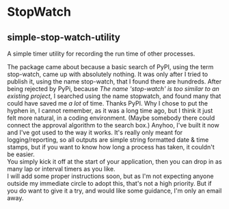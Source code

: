 # StopWatch
## simple-stop-watch-utility
A simple timer utility for recording the run time of other processes.

The package came about because a basic search of PyPI, using the term stop-watch, came up with absolutely nothing. It was only after I tried to publish it, using the name stop-watch, that I found there are hundreds. After being rejected by PyPi, because *The name 'stop-watch' is too similar to an existing project*, I searched using the name stopwatch, and found many that could have saved me *_a lot_* of time. Thanks PyPI. Why I chose to put the hyphen in, I cannot remember, as it was a long time ago, but I think it just felt more natural, in a coding environment. (Maybe somebody there could connect the approval algorithm to the search box.)
Anyhoo, I've built it now and I've got used to the way it works. It's really only meant for logging/reporting, so all outputs are simple string formatted date & time stamps, but if you want to know how long a process has taken, it couldn't be easier.<br>
You simply kick it off at the start of your application, then you can drop in as many lap or interval timers as you like.<br>
I will add some proper instructions soon, but as I'm not expecting anyone outside my immediate circle to adopt this, that's not a high priority. But if you do want to give it a try, and would like some guidance, I'm only an email away.
